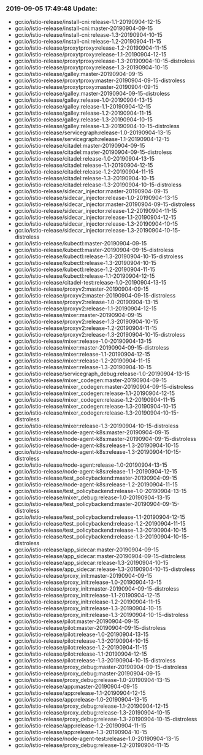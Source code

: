 ### 2019-09-05 17:49:48 Update:

- gcr.io/istio-release/install-cni:release-1.1-20190904-12-15
- gcr.io/istio-release/install-cni:master-20190904-09-15
- gcr.io/istio-release/install-cni:release-1.3-20190904-10-15
- gcr.io/istio-release/install-cni:release-1.2-20190904-11-15
- gcr.io/istio-release/proxytproxy:release-1.2-20190904-11-15
- gcr.io/istio-release/proxytproxy:release-1.1-20190904-12-15
- gcr.io/istio-release/proxytproxy:release-1.3-20190904-10-15-distroless
- gcr.io/istio-release/proxytproxy:release-1.3-20190904-10-15
- gcr.io/istio-release/galley:master-20190904-09-15
- gcr.io/istio-release/proxytproxy:master-20190904-09-15-distroless
- gcr.io/istio-release/proxytproxy:master-20190904-09-15
- gcr.io/istio-release/galley:master-20190904-09-15-distroless
- gcr.io/istio-release/galley:release-1.0-20190904-13-15
- gcr.io/istio-release/galley:release-1.1-20190904-12-15
- gcr.io/istio-release/galley:release-1.2-20190904-11-15
- gcr.io/istio-release/galley:release-1.3-20190904-10-15
- gcr.io/istio-release/galley:release-1.3-20190904-10-15-distroless
- gcr.io/istio-release/servicegraph:release-1.0-20190904-13-15
- gcr.io/istio-release/servicegraph:release-1.1-20190904-12-15
- gcr.io/istio-release/citadel:master-20190904-09-15
- gcr.io/istio-release/citadel:master-20190904-09-15-distroless
- gcr.io/istio-release/citadel:release-1.0-20190904-13-15
- gcr.io/istio-release/citadel:release-1.1-20190904-12-15
- gcr.io/istio-release/citadel:release-1.2-20190904-11-15
- gcr.io/istio-release/citadel:release-1.3-20190904-10-15
- gcr.io/istio-release/citadel:release-1.3-20190904-10-15-distroless
- gcr.io/istio-release/sidecar_injector:master-20190904-09-15
- gcr.io/istio-release/sidecar_injector:release-1.0-20190904-13-15
- gcr.io/istio-release/sidecar_injector:master-20190904-09-15-distroless
- gcr.io/istio-release/sidecar_injector:release-1.2-20190904-11-15
- gcr.io/istio-release/sidecar_injector:release-1.1-20190904-12-15
- gcr.io/istio-release/sidecar_injector:release-1.3-20190904-10-15
- gcr.io/istio-release/sidecar_injector:release-1.3-20190904-10-15-distroless
- gcr.io/istio-release/kubectl:master-20190904-09-15
- gcr.io/istio-release/kubectl:master-20190904-09-15-distroless
- gcr.io/istio-release/kubectl:release-1.3-20190904-10-15-distroless
- gcr.io/istio-release/kubectl:release-1.3-20190904-10-15
- gcr.io/istio-release/kubectl:release-1.2-20190904-11-15
- gcr.io/istio-release/kubectl:release-1.1-20190904-12-15
- gcr.io/istio-release/citadel-test:release-1.0-20190904-13-15
- gcr.io/istio-release/proxyv2:master-20190904-09-15
- gcr.io/istio-release/proxyv2:master-20190904-09-15-distroless
- gcr.io/istio-release/proxyv2:release-1.0-20190904-13-15
- gcr.io/istio-release/proxyv2:release-1.1-20190904-12-15
- gcr.io/istio-release/mixer:master-20190904-09-15
- gcr.io/istio-release/proxyv2:release-1.3-20190904-10-15
- gcr.io/istio-release/proxyv2:release-1.2-20190904-11-15
- gcr.io/istio-release/proxyv2:release-1.3-20190904-10-15-distroless
- gcr.io/istio-release/mixer:release-1.0-20190904-13-15
- gcr.io/istio-release/mixer:master-20190904-09-15-distroless
- gcr.io/istio-release/mixer:release-1.1-20190904-12-15
- gcr.io/istio-release/mixer:release-1.2-20190904-11-15
- gcr.io/istio-release/mixer:release-1.3-20190904-10-15
- gcr.io/istio-release/servicegraph_debug:release-1.0-20190904-13-15
- gcr.io/istio-release/mixer_codegen:master-20190904-09-15
- gcr.io/istio-release/mixer_codegen:master-20190904-09-15-distroless
- gcr.io/istio-release/mixer_codegen:release-1.1-20190904-12-15
- gcr.io/istio-release/mixer_codegen:release-1.2-20190904-11-15
- gcr.io/istio-release/mixer_codegen:release-1.3-20190904-10-15
- gcr.io/istio-release/mixer_codegen:release-1.3-20190904-10-15-distroless
- gcr.io/istio-release/mixer:release-1.3-20190904-10-15-distroless
- gcr.io/istio-release/node-agent-k8s:master-20190904-09-15
- gcr.io/istio-release/node-agent-k8s:master-20190904-09-15-distroless
- gcr.io/istio-release/node-agent-k8s:release-1.3-20190904-10-15
- gcr.io/istio-release/node-agent-k8s:release-1.3-20190904-10-15-distroless
- gcr.io/istio-release/node-agent:release-1.0-20190904-13-15
- gcr.io/istio-release/node-agent-k8s:release-1.1-20190904-12-15
- gcr.io/istio-release/test_policybackend:master-20190904-09-15
- gcr.io/istio-release/node-agent-k8s:release-1.2-20190904-11-15
- gcr.io/istio-release/test_policybackend:release-1.0-20190904-13-15
- gcr.io/istio-release/mixer_debug:release-1.0-20190904-13-15
- gcr.io/istio-release/test_policybackend:master-20190904-09-15-distroless
- gcr.io/istio-release/test_policybackend:release-1.1-20190904-12-15
- gcr.io/istio-release/test_policybackend:release-1.2-20190904-11-15
- gcr.io/istio-release/test_policybackend:release-1.3-20190904-10-15
- gcr.io/istio-release/test_policybackend:release-1.3-20190904-10-15-distroless
- gcr.io/istio-release/app_sidecar:master-20190904-09-15
- gcr.io/istio-release/app_sidecar:master-20190904-09-15-distroless
- gcr.io/istio-release/app_sidecar:release-1.3-20190904-10-15
- gcr.io/istio-release/app_sidecar:release-1.3-20190904-10-15-distroless
- gcr.io/istio-release/proxy_init:master-20190904-09-15
- gcr.io/istio-release/proxy_init:release-1.0-20190904-13-15
- gcr.io/istio-release/proxy_init:master-20190904-09-15-distroless
- gcr.io/istio-release/proxy_init:release-1.1-20190904-12-15
- gcr.io/istio-release/proxy_init:release-1.2-20190904-11-15
- gcr.io/istio-release/proxy_init:release-1.3-20190904-10-15
- gcr.io/istio-release/proxy_init:release-1.3-20190904-10-15-distroless
- gcr.io/istio-release/pilot:master-20190904-09-15
- gcr.io/istio-release/pilot:master-20190904-09-15-distroless
- gcr.io/istio-release/pilot:release-1.0-20190904-13-15
- gcr.io/istio-release/pilot:release-1.3-20190904-10-15
- gcr.io/istio-release/pilot:release-1.2-20190904-11-15
- gcr.io/istio-release/pilot:release-1.1-20190904-12-15
- gcr.io/istio-release/pilot:release-1.3-20190904-10-15-distroless
- gcr.io/istio-release/proxy_debug:master-20190904-09-15-distroless
- gcr.io/istio-release/proxy_debug:master-20190904-09-15
- gcr.io/istio-release/proxy_debug:release-1.0-20190904-13-15
- gcr.io/istio-release/app:master-20190904-09-15
- gcr.io/istio-release/app:release-1.1-20190904-12-15
- gcr.io/istio-release/app:release-1.0-20190904-13-15
- gcr.io/istio-release/proxy_debug:release-1.1-20190904-12-15
- gcr.io/istio-release/proxy_debug:release-1.3-20190904-10-15
- gcr.io/istio-release/proxy_debug:release-1.3-20190904-10-15-distroless
- gcr.io/istio-release/app:release-1.2-20190904-11-15
- gcr.io/istio-release/app:release-1.3-20190904-10-15
- gcr.io/istio-release/node-agent-test:release-1.0-20190904-13-15
- gcr.io/istio-release/proxy_debug:release-1.2-20190904-11-15
